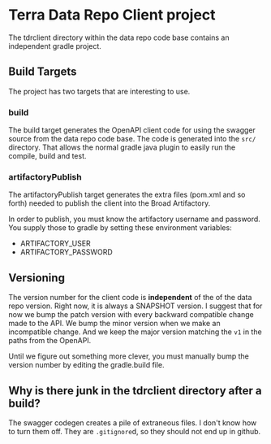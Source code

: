 # Terra Data Repo Client project
The tdrclient directory within the data repo code base contains an independent
gradle project.

## Build Targets
The project has two targets that are interesting to use.

### build
The build target generates the OpenAPI client code for using the swagger source from the
data repo code base. The code is generated into the `src/` directory. That allows the
normal gradle java plugin to easily run the compile, build and test.

### artifactoryPublish
The artifactoryPublish target generates the extra files (pom.xml and so forth) needed to
publish the client into the Broad Artifactory.

In order to publish, you must know the artifactory username and password. You supply
those to gradle by setting these environment variables:
- ARTIFACTORY_USER
- ARTIFACTORY_PASSWORD

## Versioning
The version number for the client code is **independent** of the of the data repo version.
Right now, it is always a SNAPSHOT version. I suggest that for now we bump the
patch version with every backward compatible change made to the API. We bump the
minor version when we make an incompatible change. And we keep the major version matching
the `v1` in the paths from the OpenAPI.

Until we figure out something more clever, you must manually bump the version number
by editing the gradle.build file.

## Why is there junk in the tdrclient directory after a build?
The swagger codegen creates a pile of extraneous files. I don't know how to turn them off.
They are `.gitignore`d, so they should not end up in github.
